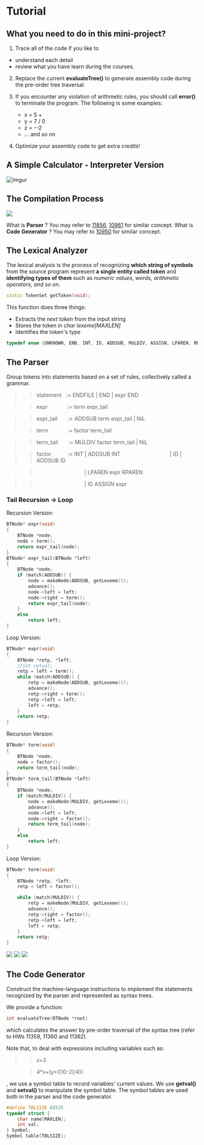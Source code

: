 # Tutorial

## What you need to do in this mini-project?
1. Trace all of the code if you like to
* understand each detail
* review what you have learn during the courses.

2. Replace the current **evaluateTree()** to generate assembly code during the pre-order tree traversal.

3. If you encounter any violation of arithmetic rules, you should call **error()** to terminate the program. The following is some examples:

    * x = 5 +
    * y = 7 / 0
    * z = --2
    * ... and so on

4. Optimize your assembly code to get extra credits!

## A Simple Calculator - Interpreter Version

![Imgur](https://i.imgur.com/PgelT14.png)

## The Compilation Process

![](https://i.imgur.com/igaMjAg.png)

What is **Parser** ? You may refer to [11856](http://140.114.86.238/problem/11856/), [10961](http://140.114.86.238/problem/10961/) for similar concept.
What is **Code Generator** ? You may refer to [10950](http://140.114.86.238/problem/10950/) for similar concept.

## The Lexical Analyzer
The lexical analysis is the process of recognizing **which string of symbols** from the source program represent **a single entity called token** and **identifying types of them** such as *numeric values, words, arithmetic operators, and so on*.

``` cpp
static TokenSet getToken(void);
```

This function does three things:
* Extracts the *next token* from the input string
* Stores the token in *char lexeme[MAXLEN]*
* Identifies the token's type

``` cpp
typedef enum {UNKNOWN, END, INT, ID, ADDSUB, MULDIV, ASSIGN, LPAREN, RPAREN} TokenSet;
```

## The Parser
Group tokens into statements based on a set of rules, collectively called a grammar.

>> statement&nbsp;&nbsp;&nbsp;:= ENDFILE | END | expr END

>> expr&nbsp;&nbsp;&nbsp;&nbsp;&nbsp;&nbsp;&nbsp;&nbsp;&nbsp;&nbsp;&nbsp;&nbsp;&nbsp;:= term expr_tail

>> expr_tail&nbsp;&nbsp;&nbsp;&nbsp;&nbsp;&nbsp;&nbsp;:= ADDSUB term expr_tail | NiL

>> term&nbsp;&nbsp;&nbsp;&nbsp;&nbsp;&nbsp;&nbsp;&nbsp;&nbsp;&nbsp;&nbsp;&nbsp;&nbsp;:= factor term_tail

>> term_tail&nbsp;&nbsp;&nbsp;&nbsp;&nbsp;&nbsp;&nbsp;:= MULDIV factor term_tail | NiL

>> factor&nbsp;&nbsp;&nbsp;&nbsp;&nbsp;&nbsp;&nbsp;&nbsp;&nbsp;&nbsp;&nbsp;:= INT | ADDSUB INT 
&nbsp;&nbsp;&nbsp;&nbsp;&nbsp;&nbsp;&nbsp;&nbsp;&nbsp;&nbsp;&nbsp;&nbsp;&nbsp;&nbsp;&nbsp;&nbsp;&nbsp;&nbsp;&nbsp;&nbsp;&nbsp;&nbsp;&nbsp;&nbsp;&nbsp;&nbsp;&nbsp;&nbsp;&nbsp;&nbsp;&nbsp;&nbsp;| ID | ADDSUB ID

>>  &nbsp;&nbsp;&nbsp;&nbsp;&nbsp;&nbsp;&nbsp;&nbsp;&nbsp;&nbsp;&nbsp;&nbsp;&nbsp;&nbsp;&nbsp;&nbsp;&nbsp;&nbsp;&nbsp;&nbsp;&nbsp;&nbsp;&nbsp;&nbsp;&nbsp;&nbsp;&nbsp;&nbsp;&nbsp;&nbsp;&nbsp;&nbsp;| LPAREN expr RPAREN

>> &nbsp;&nbsp;&nbsp;&nbsp;&nbsp;&nbsp;&nbsp;&nbsp;&nbsp;&nbsp;&nbsp;&nbsp;&nbsp;&nbsp;&nbsp;&nbsp;&nbsp;&nbsp;&nbsp;&nbsp;&nbsp;&nbsp;&nbsp;&nbsp;&nbsp;&nbsp;&nbsp;&nbsp;&nbsp;&nbsp;&nbsp;&nbsp;| ID ASSIGN expr


### Tail Recursion -> Loop
Recursion Version:
``` cpp
BTNode* expr(void)
{
    BTNode *node;
    node = term();
    return expr_tail(node);
}
BTNode* expr_tail(BTNode *left)
{
    BTNode *node;
    if (match(ADDSUB)) {
        node = makeNode(ADDSUB, getLexeme());
        advance();
        node->left = left;
        node->right = term();
        return expr_tail(node);
    }
    else
        return left;
}
```

Loop Version:
``` cpp
BTNode* expr(void)
{
    BTNode *retp, *left;
    //int retval;
    retp = left = term();
    while (match(ADDSUB)) {
        retp = makeNode(ADDSUB, getLexeme());
        advance();
        retp->right = term();
        retp->left = left;
        left = retp;
    }
    return retp;
}
```
Recursion Version:
``` cpp
BTNode* term(void)
{
    BTNode *node;
    node = factor();
    return term_tail(node);
}
BTNode* term_tail(BTNode *left)
{
    BTNode *node;
    if (match(MULDIV)) {
        node = makeNode(MULDIV, getLexeme());
        advance();
        node->left = left;
        node->right = factor();
        return term_tail(node);
    }
    else
        return left;
}
```

Loop Version:
``` cpp
BTNode* term(void)
{
    BTNode *retp, *left;
    retp = left = factor();

    while (match(MULDIV)) {
        retp = makeNode(MULDIV, getLexeme());
        advance();
        retp->right = factor();
        retp->left = left;
        left = retp;
    }
    return retp;
}
```
![](https://i.imgur.com/JsMO97b.png)
![](https://i.imgur.com/Ke8B5aD.png)
![](https://i.imgur.com/zAK6F9I.png)

## The Code Generator

Construct the machine-language instructions to implement the statements recognized by the parser and represented as syntax trees.

We provide a function:
``` cpp
int evaluateTree(BTNode *root)
```
which calculates the answer by pre-order traversal of the syntax tree (refer to HWs 11359, 11360 and 11362).

Note that, to deal with expressions including variables such as:
>> x=3

>> 4*x+(y=((10-2)/4))

, we use a symbol table to record variables' current values.
We use **getval()** and **setval()** to manipulate the symbol table.
The symbol tables are used both in the parser and the code generator.

``` cpp
#define TBLSIZE 65535
typedef struct {
    char name[MAXLEN];
    int val;
} Symbol;
Symbol table[TBLSIZE];
```


